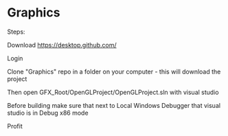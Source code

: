 # Graphics
Steps:

Download https://desktop.github.com/

Login

Clone "Graphics" repo in a folder on your computer - this will download the project

Then open GFX_Root/OpenGLProject/OpenGLProject.sln with visual studio

Before building make sure that next to Local Windows Debugger that visual studio is in Debug x86 mode

Profit
